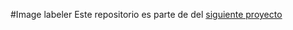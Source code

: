 #Image labeler
Este repositorio es parte de del [siguiente proyecto](https://github.com/Jpnatior/Beer-detector-Semana-i)
